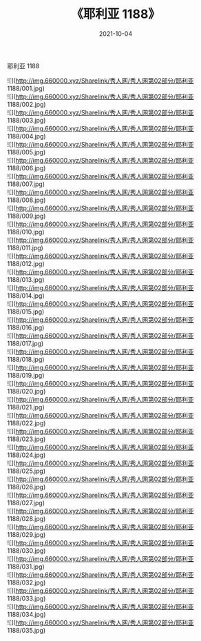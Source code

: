 ﻿---
layout: post
title:  《耶利亚 1188》
date:   2021-10-04
img: http://img.660000.xyz/Sharelink/秀人网/秀人网第02部分/耶利亚 1188/000.jpg
categories: [美女, 清纯, 唯美]
---

耶利亚 1188

  ![](http://img.660000.xyz/Sharelink/秀人网/秀人网第02部分/耶利亚 1188/001.jpg) <br> ![](http://img.660000.xyz/Sharelink/秀人网/秀人网第02部分/耶利亚 1188/002.jpg) <br> ![](http://img.660000.xyz/Sharelink/秀人网/秀人网第02部分/耶利亚 1188/003.jpg) <br> ![](http://img.660000.xyz/Sharelink/秀人网/秀人网第02部分/耶利亚 1188/004.jpg) <br> ![](http://img.660000.xyz/Sharelink/秀人网/秀人网第02部分/耶利亚 1188/005.jpg) <br> ![](http://img.660000.xyz/Sharelink/秀人网/秀人网第02部分/耶利亚 1188/006.jpg) <br> ![](http://img.660000.xyz/Sharelink/秀人网/秀人网第02部分/耶利亚 1188/007.jpg) <br> ![](http://img.660000.xyz/Sharelink/秀人网/秀人网第02部分/耶利亚 1188/008.jpg) <br> ![](http://img.660000.xyz/Sharelink/秀人网/秀人网第02部分/耶利亚 1188/009.jpg) <br> ![](http://img.660000.xyz/Sharelink/秀人网/秀人网第02部分/耶利亚 1188/010.jpg) <br> ![](http://img.660000.xyz/Sharelink/秀人网/秀人网第02部分/耶利亚 1188/011.jpg) <br> ![](http://img.660000.xyz/Sharelink/秀人网/秀人网第02部分/耶利亚 1188/012.jpg) <br> ![](http://img.660000.xyz/Sharelink/秀人网/秀人网第02部分/耶利亚 1188/013.jpg) <br> ![](http://img.660000.xyz/Sharelink/秀人网/秀人网第02部分/耶利亚 1188/014.jpg) <br> ![](http://img.660000.xyz/Sharelink/秀人网/秀人网第02部分/耶利亚 1188/015.jpg) <br> ![](http://img.660000.xyz/Sharelink/秀人网/秀人网第02部分/耶利亚 1188/016.jpg) <br> ![](http://img.660000.xyz/Sharelink/秀人网/秀人网第02部分/耶利亚 1188/017.jpg) <br> ![](http://img.660000.xyz/Sharelink/秀人网/秀人网第02部分/耶利亚 1188/018.jpg) <br> ![](http://img.660000.xyz/Sharelink/秀人网/秀人网第02部分/耶利亚 1188/019.jpg) <br> ![](http://img.660000.xyz/Sharelink/秀人网/秀人网第02部分/耶利亚 1188/020.jpg) <br> ![](http://img.660000.xyz/Sharelink/秀人网/秀人网第02部分/耶利亚 1188/021.jpg) <br> ![](http://img.660000.xyz/Sharelink/秀人网/秀人网第02部分/耶利亚 1188/022.jpg) <br> ![](http://img.660000.xyz/Sharelink/秀人网/秀人网第02部分/耶利亚 1188/023.jpg) <br> ![](http://img.660000.xyz/Sharelink/秀人网/秀人网第02部分/耶利亚 1188/024.jpg) <br> ![](http://img.660000.xyz/Sharelink/秀人网/秀人网第02部分/耶利亚 1188/025.jpg) <br> ![](http://img.660000.xyz/Sharelink/秀人网/秀人网第02部分/耶利亚 1188/026.jpg) <br> ![](http://img.660000.xyz/Sharelink/秀人网/秀人网第02部分/耶利亚 1188/027.jpg) <br> ![](http://img.660000.xyz/Sharelink/秀人网/秀人网第02部分/耶利亚 1188/028.jpg) <br> ![](http://img.660000.xyz/Sharelink/秀人网/秀人网第02部分/耶利亚 1188/029.jpg) <br> ![](http://img.660000.xyz/Sharelink/秀人网/秀人网第02部分/耶利亚 1188/030.jpg) <br> ![](http://img.660000.xyz/Sharelink/秀人网/秀人网第02部分/耶利亚 1188/031.jpg) <br> ![](http://img.660000.xyz/Sharelink/秀人网/秀人网第02部分/耶利亚 1188/032.jpg) <br> ![](http://img.660000.xyz/Sharelink/秀人网/秀人网第02部分/耶利亚 1188/033.jpg) <br> ![](http://img.660000.xyz/Sharelink/秀人网/秀人网第02部分/耶利亚 1188/034.jpg) <br> ![](http://img.660000.xyz/Sharelink/秀人网/秀人网第02部分/耶利亚 1188/035.jpg) <br>